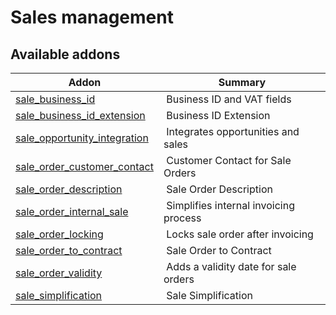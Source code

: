 Sales management
================

[//]: # (addons)

Available addons
----------------
**Addon** | **Summary**
--- | ---
[sale_business_id](sale_business_id/) | Business ID and VAT fields
[sale_business_id_extension](sale_business_id_extension/) | Business ID Extension
[sale_opportunity_integration](sale_opportunity_integration/) | Integrates opportunities and sales
[sale_order_customer_contact](sale_order_customer_contact/) | Customer Contact for Sale Orders
[sale_order_description](sale_order_description/) | Sale Order Description
[sale_order_internal_sale](sale_order_internal_sale/) | Simplifies internal invoicing process
[sale_order_locking](sale_order_locking/) | Locks sale order after invoicing
[sale_order_to_contract](sale_order_to_contract/) | Sale Order to Contract
[sale_order_validity](sale_order_validity/) | Adds a validity date for sale orders
[sale_simplification](sale_simplification/) | Sale Simplification
